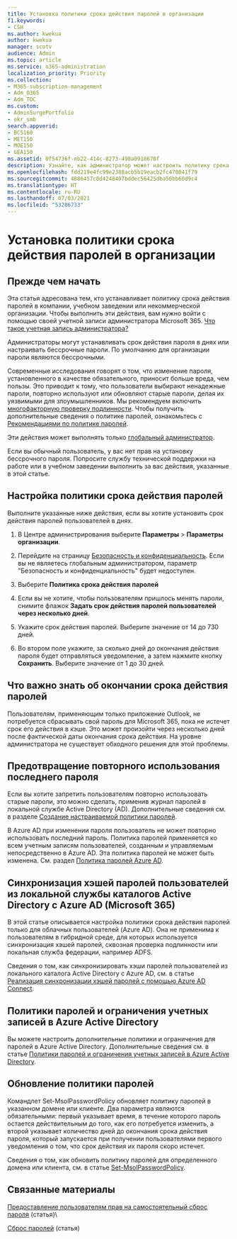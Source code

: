 ```yaml
---
title: Установка политики срока действия паролей в организации
f1.keywords:
- CSH
ms.author: kwekua
author: kwekua
manager: scotv
audience: Admin
ms.topic: article
ms.service: o365-administration
localization_priority: Priority
ms.collection:
- M365-subscription-management
- Adm_O365
- Adm_TOC
ms.custom:
- AdminSurgePortfolio
- okr_smb
search.appverid:
- BCS160
- MET150
- MOE150
- GEA150
ms.assetid: 0f54736f-eb22-414c-8273-498a0918678f
description: Узнайте, как администратор может настроить политику срока действия паролей для вашей организации, учебного заведения или некоммерческой организации в Центре администрирования Microsoft 365.
ms.openlocfilehash: fdd219e4fc99e2388acb5b19eacb2fc470041f79
ms.sourcegitcommit: 4886457c0d4248407bddec56425dba50bb60d9c4
ms.translationtype: HT
ms.contentlocale: ru-RU
ms.lasthandoff: 07/03/2021
ms.locfileid: "53286733"
---
```

# <a name="set-the-password-expiration-policy-for-your-organization"></a>Установка политики срока действия паролей в организации

## <a name="before-you-begin"></a>Прежде чем начать

Эта статья адресована тем, кто устанавливает политику срока действия паролей в компании, учебном заведении или некоммерческой организации. Чтобы выполнить эти действия, вам нужно войти с помощью своей учетной записи администратора Microsoft 365. [Что такое учетная запись администратора?](../../business-video/admin-center-overview.md)

Администраторы могут устанавливать срок действия пароля в днях или настраивать бессрочные пароли. По умолчанию для организации пароли являются бессрочными.

Современные исследования говорят о том, что изменение пароля, установленного в качестве обязательного, приносит больше вреда, чем пользы. Это приводит к тому, что пользователи выбирают ненадежные пароли, повторно используют или обновляют старые пароли, делая их уязвимыми для злоумышленников.  Мы рекомендуем включить [многофакторную проверку подлинности](../security-and-compliance/set-up-multi-factor-authentication.md). Чтобы получить дополнительные сведения о политике паролей, ознакомьтесь с [Рекомендациями по политике паролей](../misc/password-policy-recommendations.md).

Эти действия может выполнять только [глобальный администратор](../add-users/about-admin-roles.md).

Если вы обычный пользователь, у вас нет прав на установку бессрочного пароля. Попросите службу технической поддержки на работе или в учебном заведении выполнить за вас действия, указанные в этой статье.

## <a name="set-password-expiration-policy"></a>Настройка политики срока действия паролей

Выполните указанные ниже действия, если вы хотите установить срок действия паролей пользователей в днях.

1. В Центре администрирования выберите **Параметры** \> **Параметры организации**.

2. Перейдите на страницу <a href="https://go.microsoft.com/fwlink/p/?linkid=2072756" target="_blank">Безопасность и конфиденциальность</a>.
 Если вы не являетесь глобальным администратором, параметр "Безопасность и конфиденциальность" будет недоступен.
  
3. Выберите **Политика срока действия паролей**
  
4. Если вы не хотите, чтобы пользователям пришлось менять пароли, снимите флажок **Задать срок действия паролей пользователей через несколько дней**.
  
5. Укажите срок действия паролей. Выберите значение от 14 до 730 дней.
  
6. Во втором поле укажите, за сколько дней до окончания действия пароля будет отправляться уведомление, а затем нажмите кнопку **Сохранить**. Выберите значение от 1 до 30 дней.
  
## <a name="important-things-you-need-to-know-about-the-password-expiration-feature"></a>Что важно знать об окончании срока действия паролей
  
Пользователям, применяющим только приложение Outlook, не потребуется сбрасывать свой пароль для Microsoft 365, пока не истечет срок его действия в кэше. Это может произойти через несколько дней после фактической даты окончания срока действия. На уровне администратора не существует обходного решения для этой проблемы.

## <a name="prevent-last-password-from-being-used-again"></a>Предотвращение повторного использования последнего пароля

Если вы хотите запретить пользователям повторно использовать старые пароли, это можно сделать, применив журнал паролей в локальной службе Active Directory (AD). Дополнительные сведения см. в разделе [Создание настраиваемой политики паролей](/azure/active-directory-domain-services/password-policy#create-a-custom-password-policy).

В Azure AD при изменении пароля пользователь не может повторно использовать последний пароль. Политика паролей применяется ко всем учетным записям пользователей, созданным и управляемым непосредственно в Azure AD. Эта политика паролей не может быть изменена. См. раздел [Политика паролей Azure AD](/azure/active-directory/authentication/concept-sspr-policy#password-policies-that-only-apply-to-cloud-user-accounts).

## <a name="synchronize-user-passwords-hashes-from-an-on-premises-active-directory-to-azure-ad-microsoft-365"></a>Синхронизация хэшей паролей пользователей из локальной службы каталогов Active Directory c Azure AD (Microsoft 365)

В этой статье описывается настройка политики срока действия паролей только для облачных пользователей (Azure AD). Она не применима к пользователям в гибридной среде, для которых используется синхронизация хэшей паролей, сквозная проверка подлинности или локальная служба федерации, например ADFS.
  
Сведения о том, как синхронизировать хэши паролей пользователей из локального каталога Active Directory с Azure AD, см. в статье [Реализация синхронизации хэшей паролей с помощью Azure AD Connect](/azure/active-directory/hybrid/how-to-connect-password-hash-synchronization).

## <a name="password-policies-and-account-restrictions-in-azure-active-directory"></a>Политики паролей и ограничения учетных записей в Azure Active Directory

Вы можете настроить дополнительные политики и ограничения для паролей в Azure Active Directory. Дополнительные сведения см. в статье [Политики паролей и ограничения учетных записей в Azure Active Directory](/azure/active-directory/authentication/concept-sspr-policy).

## <a name="update-password-policy"></a>Обновление политики паролей

Командлет Set-MsolPasswordPolicy обновляет политику паролей в указанном домене или клиенте. Два параметра являются обязательными: первый указывает время, в течение которого пароль остается действительным до того, как его потребуется изменить, а второй указывает количество дней до окончания срока действия пароля, который запускается при получении пользователями первого уведомления о том, что срок действия их пароля скоро истечет.

Сведения о том, как обновить политику паролей для определенного домена или клиента, см. в статье [Set-MsolPasswordPolicy](/powershell/module/msonline/set-msolpasswordpolicy).

## <a name="related-content"></a>Связанные материалы

[Предоставление пользователям прав на самостоятельный сброс пароля](../add-users/let-users-reset-passwords.md) (статья)\

[Сброс паролей](../add-users/reset-passwords.md) (статья)
